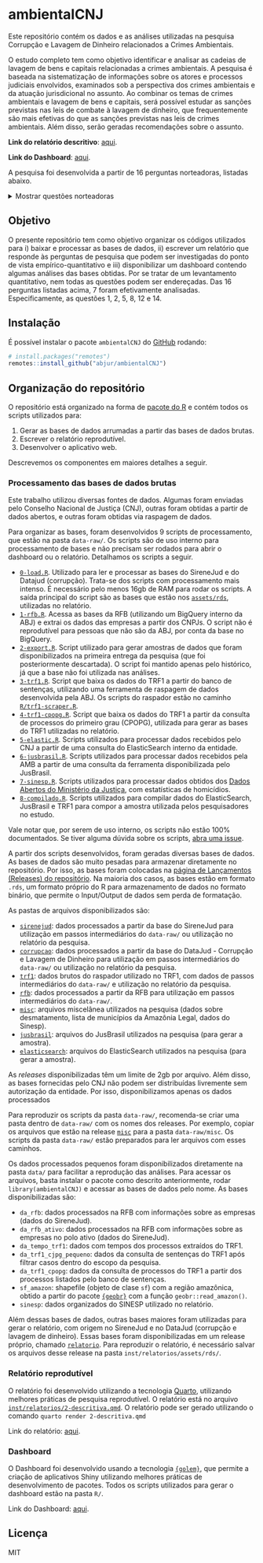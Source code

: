 
<!-- README.md is generated from README.Rmd. Please edit that file -->

# ambientalCNJ

<!-- badges: start -->
<!-- badges: end -->

Este repositório contém os dados e as análises utilizadas na pesquisa
Corrupção e Lavagem de Dinheiro relacionados a Crimes Ambientais.

O estudo completo tem como objetivo identificar e analisar as cadeias de
lavagem de bens e capitais relacionadas a crimes ambientais. A pesquisa
é baseada na sistematização de informações sobre os atores e processos
judiciais envolvidos, examinados sob a perspectiva dos crimes ambientais
e da atuação jurisdicional no assunto. Ao combinar os temas de crimes
ambientais e lavagem de bens e capitais, será possível estudar as
sanções previstas nas leis de combate à lavagem de dinheiro, que
frequentemente são mais efetivas do que as sanções previstas nas leis de
crimes ambientais. Além disso, serão geradas recomendações sobre o
assunto.

**Link do relatório descritivo**: [aqui](https://abj.quarto.pub/ambientalcnj).

**Link do Dashboard**: [aqui](https://abjur.shinyapps.io/ambientalCNJ).

A pesquisa foi desenvolvida a partir de 16 perguntas norteadoras,
listadas abaixo.

<details>
<summary>
Mostrar questões norteadoras
</summary>

1.  Quais são as atividades que conectam e alimentam a cadeia de fluxos
    de capitais que promovem o desmatamento?
2.  Quem são os atores envolvidos nos casos de lavagem de dinheiro e
    corrupção relacionados a crimes ambientais?
3.  Quais são os desafios na diferenciação entre atividades legais e
    ilegais para fins de identificação de fluxos de lavagem de capitais?
4.  Quais as teses jurídicas de defesa mais utilizadas nas ações
    envolvendo lavagem de dinheiro, fluxos de capitais para atividades
    ambientais ilegais e lavagem de dinheiro?
5.  Existem padrões identificáveis nos casos judicializados quanto às
    circunstâncias, características dos autores, modalidades e tipos de
    crimes ambientais?
6.  Quais são as decisões tomadas e seus fundamentos jurídicos de fato e
    a razão de decidir apresentadas nesses casos?
7.  Qual o papel do Poder Judiciário no combate à lavagem de dinheiro e
    corrupção relacionados a crimes ambientais?
8.  Quais os principais segmentos econômicos ou grupos empresariais que
    estão envolvidos na cadeia de produção que tenha alguma relação com
    crime ambiental (indústria de equipamentos pesados, maquinário
    agrícola, maquinário de mineração, táxi aéreo, bancos e instituições
    financeiras de fomento agrícola, leasing)?
9.  Como especificar, em caso de crimes ambientais complexos e de grande
    monta, os mandantes indiretos? Há pessoas jurídicas envolvidas? Há
    desconsideração de pessoa jurídica nesses casos?
10. Há normas de ESG (*environmental*, *social*, *and Governance*) que
    podem reduzir a lavagem de capitais e o fluxo de capitais para
    atividades ambientais ilegais?
11. Há atos normativos ou diretrizes no âmbito da Estratégia Nacional de
    Combate à Corrupção e à Lavagem de Dinheiro - ENCCLA, do Banco
    Central do Brasil e/ou do Conselho de Controle de Atividades
    Financeiras - COAF que podem facilitar a identificação de fluxo de
    capitais em matéria ambiental?
12. Há correlação entre a incidência de crimes contra a vida ou ameaça
    em regiões de alta ocorrência de desmatamento, ou mineração ilegal
    ou crimes ambientais em geral?
13. Há relação entre a ocorrência da alta incidência de demandas
    judiciais de conflitos fundiários com crimes ambientais ou crimes
    contra a vida?
14. Qual o tempo de duração médio das ações criminais que envolvam a
    temática ambiental?
15. Qual a quantidade de ações criminais que apuram crimes contra a vida
    ou de ameaça contra pessoas ligadas à defesa do meio ambiente ou de
    movimentos relacionados à proteção de populações indígenas e/ou
    povos tradicionais que ingressam por ano? Qual o tempo de duração
    médio dessas ações? Quais as espécies de crime cometidas? Qual a
    efetividade da identificação da autoria e do cumprimento da pena?
16. Qual a quantidade de ações criminais que apuram crimes relacionados
    à questão fundiária que ingressam por ano? Qual o tempo de duração
    médio dessas ações? Quais as espécies de crime cometidas? Qual a
    efetividade da identificação da autoria e do cumprimento da pena?

</details>

## Objetivo

O presente repositório tem como objetivo organizar os códigos utilizados
para i) baixar e processar as bases de dados, ii) escrever um relatório
que responde às perguntas de pesquisa que podem ser investigadas do
ponto de vista empírico-quantitativo e iii) disponibilizar um dashboard
contendo algumas análises das bases obtidas. Por se tratar de um
levantamento quantitativo, nem todas as questões podem ser endereçadas.
Das 16 perguntas listadas acima, 7 foram efetivamente analisadas.
Especificamente, as questões 1, 2, 5, 8, 12 e 14.

## Instalação

É possível instalar o pacote `ambientalCNJ` do
[GitHub](https://github.com/) rodando:

``` r
# install.packages("remotes")
remotes::install_github("abjur/ambientalCNJ")
```

## Organização do repositório

O repositório está organizado na forma de [pacote do
R](https://r-pkgs.org) e contém todos os scripts utilizados para:

1.  Gerar as bases de dados arrumadas a partir das bases de dados
    brutas.
2.  Escrever o relatório reprodutível.
3.  Desenvolver o aplicativo web.

Descrevemos os componentes em maiores detalhes a seguir.

### Processamento das bases de dados brutas

Este trabalho utilizou diversas fontes de dados. Algumas foram enviadas
pelo Conselho Nacional de Justiça (CNJ), outras foram obtidas a partir
de dados abertos, e outras foram obtidas via raspagem de dados.

Para organizar as bases, foram desenvolvidos 9 scripts de processamento,
que estão na pasta `data-raw/`. Os scripts são de uso interno para
processamento de bases e não precisam ser rodados para abrir o dashboard
ou o relatório. Detalhamos os scripts a seguir.

- [`0-load.R`](https://github.com/abjur/ambientalCNJ/blob/main/data-raw/0-load.R).
  Utilizado para ler e processar as bases do SireneJud e do Datajud
  (corrupção). Trata-se dos scripts com processamento mais intenso. É
  necessário pelo menos 16gb de RAM para rodar os scripts. A saída
  principal do script são as bases que estão nos
  [`assets/rds`](https://github.com/abjur/ambientalCNJ/tree/main/inst/relatorios/assets/rds),
  utilizadas no relatório.
- [`1-rfb.R`](https://github.com/abjur/ambientalCNJ/blob/main/data-raw/1-rfb.R).
  Acessa as bases da RFB (utilizando um BigQuery interno da ABJ) e
  extrai os dados das empresas a partir dos CNPJs. O script não é
  reprodutível para pessoas que não são da ABJ, por conta da base no
  BigQuery.
- [`2-export.R`](https://github.com/abjur/ambientalCNJ/blob/main/data-raw/2-export.R).
  Script utilizado para gerar amostras de dados que foram
  disponibilizados na primeira entrega da pesquisa (que foi
  posteriormente descartada). O script foi mantido apenas pelo
  histórico, já que a base não foi utilizada nas análises.
- [`3-trf1.R`](https://github.com/abjur/ambientalCNJ/blob/main/data-raw/3-trf1.R).
  Script que baixa os dados do TRF1 a partir do banco de sentenças,
  utilizando uma ferramenta de raspagem de dados desenvolvida pela ABJ.
  Os scripts do raspador estão no caminho
  [`R/trf1-scraper.R`](https://github.com/abjur/ambientalCNJ/tree/main/R/trf1-scraper.R).
- [`4-trf1-cpopg.R`](https://github.com/abjur/ambientalCNJ/blob/main/data-raw/4-trf1-cpopg.R).
  Script que baixa os dados do TRF1 a partir da consulta de processos do
  primeiro grau (CPOPG), utilizada para gerar as bases do TRF1
  utilizadas no relatório.
- [`5-elastic.R`](https://github.com/abjur/ambientalCNJ/blob/main/data-raw/5-elastic.R).
  Scripts utilizados para processar dados recebidos pelo CNJ a partir de
  uma consulta do ElasticSearch interno da entidade.
- [`6-jusbrasil.R`](https://github.com/abjur/ambientalCNJ/blob/main/data-raw/6-jusbrasil.R).
  Scripts utilizados para processar dados recebidos pela AMB a partir de
  uma consulta da ferramenta disponibilizada pelo JusBrasil.
- [`7-sinesp.R`](https://github.com/abjur/ambientalCNJ/blob/main/data-raw/7-sinesp.R).
  Scripts utilizados para processar dados obtidos dos [Dados Abertos do
  Ministério da
  Justiça](https://dados.gov.br/dados/conjuntos-dados/sistema-nacional-de-estatisticas-de-seguranca-publica),
  com estatísticas de homicídios.
- [`8-compilado.R`](https://github.com/abjur/ambientalCNJ/blob/main/data-raw/7-sinesp.R).
  Scripts utilizados para compilar dados do ElasticSearch, JusBrasil e
  TRF1 para compor a amostra utilizada pelos pesquisadores no estudo.

Vale notar que, por serem de uso interno, os scripts não estão 100%
documentados. Se tiver alguma dúvida sobre os scripts, [abra uma
issue](https://github.com/abjur/ambientalCNJ/issues).

A partir dos scripts desenvolvidos, foram geradas diversas bases de
dados. As bases de dados são muito pesadas para armazenar diretamente no
repositório. Por isso, as bases foram colocadas na [página de
Lançamentos (Releases) do
repositório](https://github.com/abjur/ambientalCNJ/releases). Na maioria
dos casos, as bases estão em formato `.rds`, um formato próprio do R
para armazenamento de dados no formato binário, que permite o
Input/Output de dados sem perda de formatação.

As pastas de arquivos disponibilizados são:

- [`sirenejud`](https://github.com/abjur/ambientalCNJ/releases/tag/sirenejud):
  dados processados a partir da base do SireneJud para utilização em
  passos intermediários do `data-raw/` ou utilização no relatório da
  pesquisa.
- [`corrupcao`](https://github.com/abjur/ambientalCNJ/releases/tag/corrupcao):
  dados processados a partir da base do DataJud - Corrupção e Lavagem de
  Dinheiro para utilização em passos intermediários do `data-raw/` ou
  utilização no relatório da pesquisa.
- [`trf1`](https://github.com/abjur/ambientalCNJ/releases/tag/trf1):
  dados brutos do raspador utilizado no TRF1, com dados de passos
  intermediários do `data-raw/` e utilização no relatório da pesquisa.
- [`rfb`](https://github.com/abjur/ambientalCNJ/releases/tag/rfb): dados
  processados a partir da RFB para utilização em passos intermediários
  do `data-raw/`.
- [`misc`](https://github.com/abjur/ambientalCNJ/releases/tag/misc):
  arquivos miscelânea utilizados na pesquisa (dados sobre desmatamento,
  lista de municípios da Amazônia Legal, dados do Sinesp).
- [`jusbrasil`](https://github.com/abjur/ambientalCNJ/releases/tag/jusbrasil):
  arquivos do JusBrasil utilizados na pesquisa (para gerar a amostra).
- [`elasticsearch`](https://github.com/abjur/ambientalCNJ/releases/tag/elasticsearch):
  arquivos do ElasticSearch utilizados na pesquisa (para gerar a
  amostra).

As *releases* disponibilizadas têm um limite de 2gb por arquivo. Além
disso, as bases fornecidas pelo CNJ não podem ser distribuídas
livremente sem autorização da entidade. Por isso, disponibilizamos
apenas os dados processados

Para reproduzir os scripts da pasta `data-raw/`, recomenda-se criar uma
pasta dentro de `data-raw/` com os nomes dos releases. Por exemplo,
copiar os arquivos que estão na release
[`misc`](https://github.com/abjur/ambientalCNJ/releases/tag/misc) para a
pasta `data-raw/misc`. Os scripts da pasta `data-raw/` estão preparados
para ler arquivos com esses caminhos.

Os dados processados pequenos foram disponibilizados diretamente na
pasta `data/` para facilitar a reprodução das análises. Para acessar os
arquivos, basta instalar o pacote como descrito anteriormente, rodar
`library(ambientalCNJ)` e acessar as bases de dados pelo nome. As bases
disponibilizadas são:

- `da_rfb`: dados processados na RFB com informações sobre as empresas
  (dados do SireneJud).
- `da_rfb_ativo`: dados processados na RFB com informações sobre as
  empresas no polo ativo (dados do SireneJud).
- `da_tempo_trf1`: dados com tempos dos processos extraídos do TRF1.
- `da_trf1_cjpg_pequeno`: dados da consulta de sentenças do TRF1 após
  filtrar casos dentro do escopo da pesquisa.
- `da_trf1_cpopg`: dados da consulta de processos do TRF1 a partir dos
  processos listados pelo banco de sentenças.
- `sf_amazon`: shapefile (objeto de clase `sf`) com a região amazônica,
  obtido a partir do pacote
  [`{geobr}`](https://ipeagit.github.io/geobr/) com a função
  `geobr::read_amazon()`.
- `sinesp`: dados organizados do SINESP utilizado no relatório.

Além dessas bases de dados, outras bases maiores foram utilizadas para
gerar o relatório, com origem no SireneJud e no DataJud (corrupção e
lavagem de dinheiro). Essas bases foram disponibilizadas em um release
próprio, chamado
[`relatorio`](https://github.com/abjur/ambientalCNJ/releases/tag/relatorio).
Para reproduzir o relatório, é necessário salvar os arquivos desse
release na pasta `inst/relatorios/assets/rds/`.

### Relatório reprodutível

O relatório foi desenvolvido utilizando a tecnologia
[Quarto](https://quarto.org), utilizando melhores práticas de pesquisa
reprodutível. O relatório está no arquivo
[`inst/relatorios/2-descritiva.qmd`](https://github.com/abjur/ambientalCNJ/blob/main/inst/relatorios/2-descritiva.qmd).
O relatório pode ser gerado utilizando o comando
`quarto render 2-descritiva.qmd`

Link do relatório: [aqui](abj.quarto.pub/ambientalcnj).

### Dashboard

O Dashboard foi desenvolvido usando a tecnologia
[`{golem}`](https://thinkr-open.github.io/golem/), que permite a criação
de aplicativos Shiny utilizando melhores práticas de desenvolvimento de
pacotes. Todos os scripts utilizados para gerar o dashboard estão na
pasta `R/`.

Link do Dashboard: [aqui](abjur.shinyapps.io/ambientalCNJ).

## Licença

MIT
